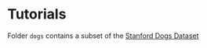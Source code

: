 # Tutorials

Folder `dogs` contains a subset of the [Stanford Dogs Dataset](https://www.kaggle.com/jessicali9530/stanford-dogs-dataset)
